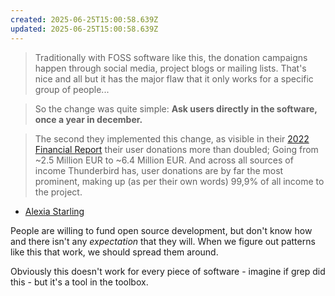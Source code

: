 ```yaml
---
created: 2025-06-25T15:00:58.639Z
updated: 2025-06-25T15:00:58.639Z
---
```

> Traditionally with FOSS software like this, the donation campaigns happen through social media, project blogs or mailing lists. That's nice and all but it has the major flaw that it only works for a specific group of people...

> So the change was quite simple: **Ask users directly in the software, once a year in december.**

> The second they implemented this change, as visible in their [2022 Financial Report](https://blog.thunderbird.net/2023/05/thunderbird-is-thriving-our-2022-financial-report/) their user donations more than doubled; Going from ~2.5 Million EUR to ~6.4 Million EUR. And across all sources of income Thunderbird has, user donations are by far the most prominent, making up (as per their own words) 99,9% of all income to the project.

- [Alexia Starling](https://blog.cyrneko.eu/everyone-should-copy-thunderbird)

People are willing to fund open source development, but don't know how and there isn't any _expectation_ that they will. When we figure out patterns like this that work, we should spread them around.

Obviously this doesn't work for every piece of software - imagine if grep did this - but it's a tool in the toolbox.